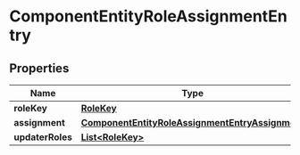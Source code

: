 

# ComponentEntityRoleAssignmentEntry


## Properties

| Name | Type | Description | Notes |
|------------ | ------------- | ------------- | -------------|
|**roleKey** | [**RoleKey**](RoleKey.md) |  |  |
|**assignment** | [**ComponentEntityRoleAssignmentEntryAssignment**](ComponentEntityRoleAssignmentEntryAssignment.md) |  |  |
|**updaterRoles** | [**List&lt;RoleKey&gt;**](RoleKey.md) |  |  [optional] |



